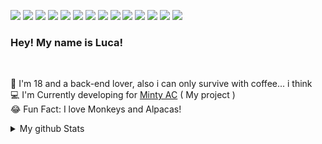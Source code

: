 <p>
    <img src="https://img.shields.io/badge/-Elixir-B284BE?style=flat-square&logo=Elixir&logoColor=white"/>
    <img src="https://img.shields.io/badge/-Lua-0000FF?style=flat-square&logo=Lua&logoColor=white"/>
    <img src="https://img.shields.io/badge/-C-FF4785?style=flat-square&logo=C&logoColor=white"/>
    <img src="https://img.shields.io/badge/-Assembly-FF4785?style=flat-square&logo=Csharp&logoColor=white"/>
    <img src="https://img.shields.io/badge/-TypeScript-1C78C0?style=flat-square&logo=TypeScript&logoColor=white"/>
    <img src="https://img.shields.io/badge/-MySQL-F29111?style=flat-square&logo=MySQL&logoColor=white"/>
    <img src="https://img.shields.io/badge/-Github-181717?style=flat-square&logo=GitHub&logoColor=white"/>
    <img src="https://img.shields.io/badge/-Git-F44D27?style=flat-square&logo=Git&logoColor=white"/>
    <img src="https://img.shields.io/badge/-Yarn-0079BF?style=flat-square&logo=Yarn&logoColor=white"/>
    <img src="https://img.shields.io/badge/-Grafana-F29111?style=flat-square&logo=Grafana&logoColor=white"/>
    <img src="https://img.shields.io/badge/-WebPack-1C78C0?style=flat-square&logo=WebPack&logoColor=white"/>
    <img src="https://img.shields.io/badge/-Google%20Cloud-4285F4?style=flat-square&logo=Google%20Cloud&logoColor=white"/>
    <img src="https://img.shields.io/badge/-Azure-123F6D?style=flat-square&logo=MicrosoftAzure&logoColor=white"/>
    <img src="https://img.shields.io/badge/-IntelliJ IDEA-222F29?style=flat-square&logo=JetBrains&logoColor=white"/>
</p>



<h3>Hey! My name is Luca!</h3><br/>
<p>
  🧔 I'm 18 and a back-end lover, also i can only survive with coffee... i think<br/>
  💻 I'm Currently developing for <a href="https://mintyac.com/">Minty AC</a> ( My project )<br/>
  😂 Fun Fact: I love Monkeys and Alpacas!
</p>

<details>
  <summary>My github Stats</summary><br/>
  <img align="left" width="490" height="165" src="https://github-readme-stats.vercel.app/api?username=synterrr&show_icons=true&hide_border=false&line_height=20&title_color=000000&icon_color=ff0000&show_owner=true"/>
  <img align="right" src="https://github-readme-stats.vercel.app/api/top-langs/?username=synterrr"/>
</details>
